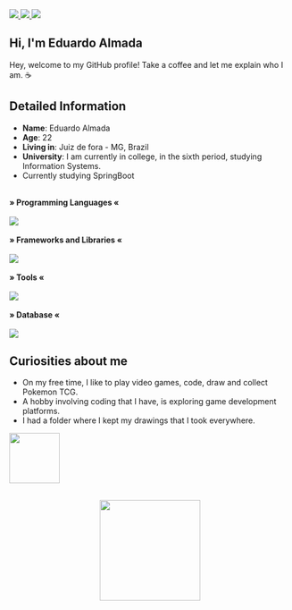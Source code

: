  <div>
    <a target='_blank' href="https://www.linkedin.com/in/eduardo-almada-3a9aa1186/">
        <img src="https://img.shields.io/badge/LinkedIn-0077B5?style=for-the-badge&logo=linkedin&logoColor=white">
    </a>
    <a target='_blank' href="https://dev.to/edualmada_">
        <img src="https://img.shields.io/badge/dev.to-0A0A0A?style=for-the-badge&logo=dev.to&logoColor=white">
    </a>
    <a href = "mailto:edu.almada26@gmail.com"><img src="https://img.shields.io/badge/-Gmail-%23333?style=for-the-badge&logo=gmail&logoColor=white" target="_blank">
    </a>
</div>

## Hi, I'm Eduardo Almada 

Hey, welcome to my GitHub profile! 
Take a coffee and let me explain who I am. ☕

## Detailed Information

* **Name**: Eduardo Almada
* **Age**: 22
* **Living in**: Juiz de fora - MG, Brazil
* **University**: I am currently in college, in the sixth period, studying Information Systems.
* Currently studying SpringBoot

<div style="display: inline_block"><br>
  <b>» Programming Languages «</b>
  <br>
  <br>
  <a href="https://skillicons.dev">
    <img src="https://skillicons.dev/icons?i=html,css,javascript,typescript,cs,java" />
  </a>
</div>

<div style="display: inline_block"><br>
  <b>» Frameworks and Libraries «</b>
  <br>
  <br>
  <a href="https://skillicons.dev">
    <img src="https://skillicons.dev/icons?i=react,bootstrap,sass,styledcomponents,jest,spring" />
  </a>
</div>

<div style="display: inline_block"><br>
  <b>» Tools «</b>
  <br>
  <br>
  <a href="https://skillicons.dev">
    <img src="https://skillicons.dev/icons?i=git,docker,azure" />
  </a>
</div>

<div style="display: inline_block"><br>
  <b>» Database «</b>
  <br>
  <br>
  <a href="https://skillicons.dev">
    <img src="https://skillicons.dev/icons?i=firebase,mysql,mongodb" />
  </a>
</div>

## Curiosities about me

* On my free time, I like to play video games, code, draw and collect Pokemon TCG.
* A hobby involving coding that I have, is exploring game development platforms.
* I had a folder where I kept my drawings that I took everywhere.

<img src="https://media.giphy.com/media/4XXo8A7CIW1lZGgdhm/giphy.gif" width="90" /> 

##

<div align="center">
  <a href="https://github.com/almadaedu">
  <img height="180em" src="https://github-readme-stats.vercel.app/api/top-langs/?username=almadaedu&layout=compact&langs_count=7&theme=vision-friendly-dark"/>
</div>





